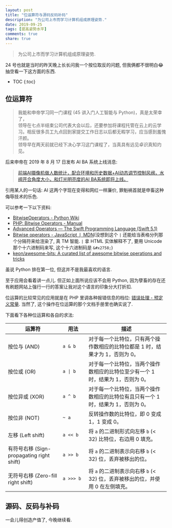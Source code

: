 ```yaml
---
layout: post
title: "位运算符与源码反码补码"
description: "为公司上市而学习计算机组成原理姿势."
date: 2019-09-25
tags: [提高姿势水平]
comments: true
share: true
---
```


> 为公司上市而学习计算机组成原理姿势.

24 号也就是当时的昨天晚上长长问我一个按位取反的问题, 但我俩都不很明白😂抽空看一下这方面的东西. 

* TOC
{:toc}

## 位运算符

> 我能和申帝学习同一门课程 (45 讲入门人工智能与 Python)，真是太荣幸了，<br/>
> 领导在七点半结束公司代表大会以后，还要参加将课程托管在云上的云学习。相反很多员工九点回到家提交工作日志以后都无暇学习，应当感到羞愧汗颜。<br/>
> 领导早在两天前就已经下决心学习这门课程了，当真具有远见卓识真知灼见。

后来申帝在 2019 年 8 月 17 日发布 AI BA 系统上线消息:

> [前端AI摄像机做人数统计，配合环境和历史数据+AI动态调节控制风阀，水阀开合角度大小，和灯光明亮度的AI BA系统即将上线。](https://liujunyi271828.github.io/2019-09-23/shen-di-yu-lu/#申帝美文)

引用某人的一句话: AI 这两个字现在变得和网红一样廉价, 罪魁祸首就是申畜这种侮辱技术的乐色.

可以参考一下以下资料:

* [BitwiseOperators - Python Wiki](https://wiki.python.org/moin/BitwiseOperators)
* [PHP: Bitwise Operators - Manual](https://www.php.net/manual/en/language.operators.bitwise.php)
* [Advanced Operators &mdash; The Swift Programming Language (Swift 5.1)](https://docs.swift.org/swift-book/LanguageGuide/AdvancedOperators.html)
* [Bitwise operators - JavaScript &#x2758; MDN](https://developer.mozilla.org/en-US/docs/Web/JavaScript/Reference/Operators/Bitwise_Operators)(没想到这个 `|` 还能给当表格分列那个分隔符来给渲染了, 真 TM 智能. `|` 拿 HTML 实体解释不了, 要用 Unicode 那个十六进制码来写, 这个十六进制码是 `&#x2758;`)
* [keon/awesome-bits: A curated list of awesome bitwise operations and tricks](https://github.com/keon/awesome-bits)

虽说 Python 排在第一位, 但这并不是我最喜欢的语言. 

至于应用会看着讲一点儿. 但正如上面所说应该不会用 Python, 因为孽畜的存在还有刷题网站上强行一行的答案让我对这个语言的印象分大打折扣.

位运算的比较常见的应用就是在 PHP 里调各种报错信息的档位: [错误处理 - 预定义常量](https://www.php.net/manual/zh/errorfunc.constants.php). 当然了, 这个操作在位运算的那个文档手册里也确实说了.

下面看下各种位运算和各自的求法:

<table>
  <thead>
    <tr>
      <th style="width:34%;min-width:34%;">运算符</th>
      <th style="width:16%;min-width:16%;">用法</th>
      <th style="width:50%;min-width:50%;">描述</th>
    </tr>
  </thead>
  <tbody>
    <tr>
      <td>按位与 (AND)</td>
      <td><code>a &amp; b</code></td>
      <td>对于每一个比特位，只有两个操作数相应的比特位都是 1 时，结果才为 1，否则为 0。</td>
    </tr>
    <tr>
      <td>按位或 (OR)</td>
      <td><code>a | b</code></td>
      <td>对于每一个比特位，当两个操作数相应的比特位至少有一个 1 时，结果为 1，否则为 0。</td>
    </tr>
    <tr>
      <td>按位异或 (XOR)</td>
      <td><code>a ^ b</code></td>
      <td>对于每一个比特位，当两个操作数相应的比特位有且只有一个 1 时，结果为 1，否则为 0。</td>
    </tr>
    <tr>
      <td>按位非 (NOT)</td>
      <td><code>~ a</code></td>
      <td>反转操作数的比特位，即 0 变成 1，1 变成 0。</td>
    </tr>
    <tr>
      <td>左移 (Left shift)</td>
      <td><code>a &lt;&lt; b</code></td>
      <td>将 <code>a</code> 的二进制形式向左移 <code>b</code> (&lt; 32) 比特位，右边用 0 填充。</td>
    </tr>
    <tr>
      <td>有符号右移 (Sign-propagating right shift)</td>
      <td><code>a &gt;&gt; b</code></td>
      <td>将 <code>a</code> 的二进制表示向右移 <code>b</code> (&lt; 32) 位，丢弃被移出的位。</td>
    </tr>
    <tr>
      <td>无符号右移 (Zero-fill right shift)</td>
      <td><code>a &gt;&gt;&gt; b</code></td>
      <td>将 <code>a</code> 的二进制表示向右移 <code class="highlighter-rouge">b</code> (&lt; 32) 位，丢弃被移出的位，并使用 0 在左侧填充。</td>
    </tr>
  </tbody>
</table>

## 源码、反码与补码

一会儿得创造产值了, 今晚继续看.